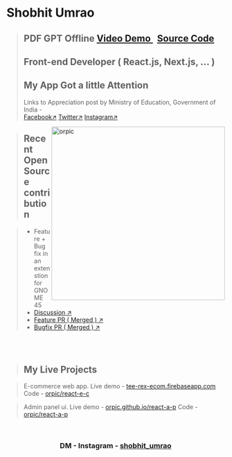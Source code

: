 <h1>Shobhit Umrao</h1>

><h2>PDF GPT Offline <a href="https://www.youtube.com/watch?v=_wVDiLCaiow">Video Demo </a>&nbsp; <a href="https://github.com/orpic/pdf-gpt-offline"> Source Code</a> </h2>
><h2>Front-end Developer (  React.js, Next.js, ... )</h2>
><h2>My App Got a little Attention</h2>
>Links to Appreciation post by Ministry of Education, Government of India - 
><div><a href="https://www.facebook.com/816797071666133/posts/3406182552727559" target="_blank" >Facebook↗</a> <a href="https://twitter.com/DrRPNishank/status/1281976438590070784" target="_blank" >Twitter↗</a> <a href="https://www.instagram.com/p/CCfqiKOpTTf/" target="_blank" >Instagram↗</a></div>
<img align="right"  src="https://github-readme-stats-sigma-five.vercel.app/api?username=orpic&show_icons=true&theme=gotham&locale=en" alt="orpic"   width="400"/>

><h2>Recent Open Source contribution</h2>

> - Feature + Bug fix in an extenstion for GNOME 45
> - <a href="https://github.com/Tudmotu/gnome-shell-extension-clipboard-indicator/issues/375#issuecomment-1715254011">Discussion ↗</a>
> - <a href="https://github.com/Tudmotu/gnome-shell-extension-clipboard-indicator/pull/394#issue-1892021693">Feature PR ( Merged ) ↗</a>
> - <a href="https://github.com/Tudmotu/gnome-shell-extension-clipboard-indicator/pull/396">Bugfix PR ( Merged ) ↗</a>
<br>
<br>

><h2>My Live Projects</h2>

> E-commerce web app. Live demo - <a href="https://tee-rex-ecom.firebaseapp.com/" >tee-rex-ecom.firebaseapp.com</a> Code - <a href="https://github.com/orpic/react-e-c" >orpic/react-e-c</a>  

> Admin panel ui. Live demo - <a href="https://orpic.github.io/react-a-p/" >orpic.github.io/react-a-p</a> Code - <a href="https://github.com/orpic/react-a-p" >orpic/react-a-p</a>


<br>
 
<h3 align="center" > DM - Instagram - <a href="https://www.instagram.com/shobhit_umrao/" >shobhit_umrao</a></h3>
 

